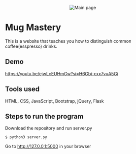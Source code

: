 <p align='center'>
  <img alt="Main page" src="https://github.com/user-attachments/assets/0f1dc8d4-08ae-416b-a58a-3b0b6f8118a8">
</p>

# Mug Mastery

This is a website that teaches you how to distinguish common coffee(esspresso) drinks.

## Demo

https://youtu.be/ejwLcEUHmGw?si=H6Gbi-cxx7vuA5Gi

## Tools used

HTML, CSS, JavaScript, Bootstrap, jQuery, Flask

## Steps to run the program

Download the repository and run server.py
```
$ python3 server.py
```
Go to http://127.0.0.1:5000 in your browser
